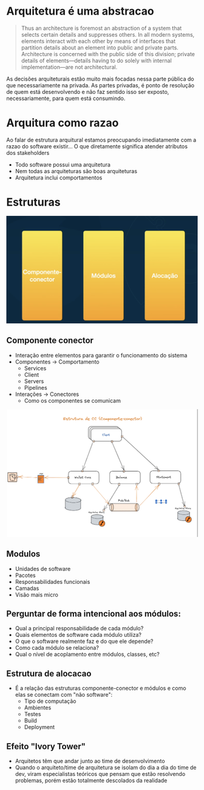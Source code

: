 # Arquitetura é uma abstracao

> Thus an architecture is foremost an abstraction of a system that selects certain details and suppresses others. In all modern systems, elements interact with each other by means of interfaces that partition details about an element into public and private parts. Architecture is concerned with the public side of this division; private details of elements—details having to do solely with internal implementation—are not architectural.

As decisões arquiteturais estão muito mais focadas nessa parte pública do que necessariamente na privada. As partes privadas, é ponto de resolução de quem está desenvolvendo e não faz sentido isso ser exposto, necessariamente, para quem está consumindo.

# Arquitura como razao

Ao falar de estrutura arquitural estamos preocupando imediatamente com a razao do software existir... O que diretamente significa atender atributos dos stakeholders

- Todo software possui uma arquitetura  
- Nem todas as arquiteturas são boas arquiteturas  
- Arquitetura inclui comportamentos  

# Estruturas

![alt text](image.png)

## Componente conector

- Interação entre elementos para garantir o funcionamento do sistema  
- Componentes -> Comportamento  
  - Services  
  - Client  
  - Servers  
  - Pipelines  
- Interações -> Conectores  
  - Como os componentes se comunicam  

![alt text](image-1.png)

## Modulos

- Unidades de software  
- Pacotes  
- Responsabilidades funcionais  
- Camadas  
- Visão mais micro  

## Perguntar de forma intencional aos módulos:

- Qual a principal responsabilidade de cada módulo?  
- Quais elementos de software cada módulo utiliza?  
- O que o software realmente faz e do que ele depende?  
- Como cada módulo se relaciona?  
- Qual o nível de acoplamento entre módulos, classes, etc?  

## Estrutura de alocacao

- É a relação das estruturas componente-conector e módulos e como elas se conectam com "não software":  
  - Tipo de computação  
  - Ambientes  
  - Testes  
  - Build  
  - Deployment  

## Efeito "Ivory Tower"

- Arquitetos têm que andar junto ao time de desenvolvimento  
- Quando o arquiteto/time de arquitetura se isolam do dia a dia do time de dev, viram especialistas teóricos que pensam que estão resolvendo problemas, porém estão totalmente descolados da realidade  
